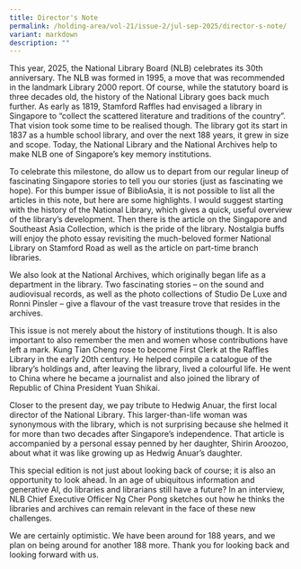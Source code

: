 ```yaml
---
title: Director's Note
permalink: /holding-area/vol-21/issue-2/jul-sep-2025/director-s-note/
variant: markdown
description: ""
---
```

This year, 2025, the National Library Board (NLB) celebrates its 30th anniversary. The NLB was formed in 1995, a move that was recommended in the landmark Library 2000 report. Of course, while the statutory board is three decades old, the history of the National Library goes back much further. As early as 1819, Stamford Raffles had envisaged a library in Singapore to “collect the scattered literature and traditions of the country”. That vision took some time to be realised though. The library got its start in 1837 as a humble school library, and over the next 188 years, it grew in size and scope. Today, the National Library and the National Archives help to make NLB one of Singapore’s key memory institutions.

To celebrate this milestone, do allow us to depart from our regular lineup of fascinating Singapore stories to tell you our stories (just as fascinating we hope). For this bumper issue of BiblioAsia, it is not possible to list all the articles in this note, but here are some highlights. I would suggest starting with the history of the National Library, which gives a quick, useful overview of the library’s development. Then there is the article on the Singapore and Southeast Asia Collection, which is the pride of the library. Nostalgia buffs will enjoy the photo essay revisiting the much-beloved former National Library on Stamford Road as well as the article on part-time branch libraries.



We also look at the National Archives, which originally began life as a department in the library. Two fascinating stories – on the sound and audiovisual records, as well as the photo collections of Studio De Luxe and Ronni Pinsler – give a flavour of the vast treasure trove that resides in the archives.



This issue is not merely about the history of institutions though. It is also important to also remember the men and women whose contributions have left a mark. Kung Tian Cheng rose to become First Clerk at the Raffles Library in the early 20th century. He helped compile a catalogue of the library’s holdings and, after leaving the library, lived a colourful life. He went to China where he became a journalist and also joined the library of Republic of China President Yuan Shikai.



Closer to the present day, we pay tribute to Hedwig Anuar, the first local director of the National Library. This larger-than-life woman was synonymous with the library, which is not surprising because she helmed it for more than two decades after Singapore’s independence. That article is accompanied by a personal essay penned by her daughter, Shirin Aroozoo, about what it was like growing up as Hedwig Anuar’s daughter.



This special edition is not just about looking back of course; it is also an opportunity to look ahead. In an age of ubiquitous information and generative AI, do libraries and librarians still have a future? In an interview, NLB Chief Executive Officer Ng Cher Pong sketches out how he thinks the libraries and archives can remain relevant in the face of these new challenges.

We are certainly optimistic. We have been around for 188 years, and we plan on being around for another 188 more. Thank you for looking back and looking forward with us.